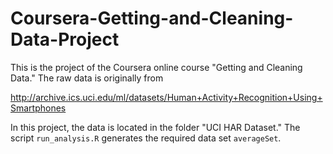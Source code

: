# Coursera-Getting-and-Cleaning-Data-Project
This is the project of the Coursera online course "Getting and Cleaning Data." The raw data is originally from

http://archive.ics.uci.edu/ml/datasets/Human+Activity+Recognition+Using+Smartphones

In this project, the data is located in the folder "UCI HAR Dataset."
The script <code>run_analysis.R</code> generates the required data set <code>averageSet</code>. 
